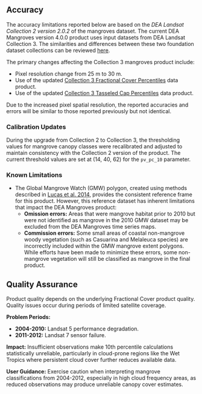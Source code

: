 ## Accuracy

The accuracy limitations reported below are based on the *DEA Landsat Collection 2 version 2.0.2* of the mangroves dataset. The current DEA Mangroves version 4.0.0 product uses input datasets from DEA Landsat Collection 3. The similarities and differences between these two foundation dataset collections can be reviewed [here](https://www.ga.gov.au/scientific-topics/dea/news/dea-landsat-collection-upgrade). 

The primary changes affecting the Collection 3 mangroves product include:

- Pixel resolution change from 25 m to 30 m.
- Use of the updated [Collection 3 Fractional Cover Percentiles](/data/product/dea-fractional-cover-percentiles-landsat/) data product.
- Use of the updated [Collection 3 Tasseled Cap Percentiles](/data/product/dea-tasseled-cap-percentiles-landsat/) data product.

Due to the increased pixel spatial resolution, the reported accuracies and errors will be similar to those reported previously but not identical.

### Calibration Updates

During the upgrade from Collection 2 to Collection 3, the thresholding values for mangrove canopy classes were recalibrated and adjusted to maintain consistency with the Collection 2 version of the product. The current threshold values are set at (14, 40, 62) for the `pv_pc_10` parameter.

### Known Limitations

* The Global Mangrove Watch (GMW) polygon, created using methods described in [Lucas et al. 2014](https://doi.org/10.1071/MF13177), provides the consistent reference frame for this product. However, this reference dataset has inherent limitations that impact the DEA Mangroves product:
    * **Omission errors:** Areas that were mangrove habitat prior to 2010 but were not identified as mangrove in the 2010 GMW dataset may be excluded from the DEA Mangroves time series maps.
    * **Commission errors:** Some small areas of coastal non-mangrove woody vegetation (such as Casuarina and Melaleuca species) are incorrectly included within the GMW mangrove extent polygons. While efforts have been made to minimize these errors, some non-mangrove vegetation will still be classified as mangrove in the final product.

## Quality Assurance

Product quality depends on the underlying Fractional Cover product quality. Quality issues occur during periods of limited satellite coverage.

**Problem Periods:**

- **2004-2010:** Landsat 5 performance degradation.
- **2011-2012:** Landsat 7 sensor failure.

**Impact:** Insufficient observations make 10th percentile calculations statistically unreliable, particularly in cloud-prone regions like the Wet Tropics where persistent cloud cover further reduces available data.

**User Guidance:** Exercise caution when interpreting mangrove classifications from 2004-2012, especially in high cloud frequency areas, as reduced observations may produce unreliable canopy cover estimates.
